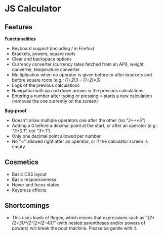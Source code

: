 # JS Calculator

## Features

**Functionalities**

- Keyboard support (including / in Firefox)
- Brackets, powers, square roots
- Clear and backspace options
- Currency converter (currency rates fetched from an API), weight converter, temperature converter
- Multiplication when no operator is given before or after brackets and before square roots *(e.g.: (1+2)3 = (1+2)\*3)*
- Logs of the previous calculations
- Navigation with up and down arrows in the previous calculations
- Entering a number after typing or pressing = starts a new calculation (removes the one currently on the screen)

**Bug-proof**

- Doesn't allow multiple operators one after the other *(no "3++\*5")*
- Adding a 0 before a decimal point at the start, or after an operator *(e.g.: "3+0.1", not "3+.1")*
- Only one decimal point allowed per number
- No "=" allowed right after an operator, or if the calculator screen is empty

## Cosmetics

- Basic CSS layout
- Basic responsiveness
- Hover and focus states
- Keypress effects

## Shortcomings

- This uses loads of Regex, which means that expressions such as "*(2\*(2+3))^(2^(2\*(2-4)))*" (with nested parentheses and/or powers of powers) will break the poor machine. Please be gentle with it.